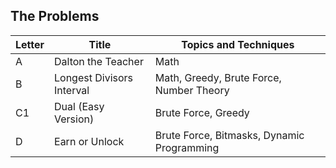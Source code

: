 ## The Problems

|  Letter | Title                     | Topics and Techniques                          |
|---------|---------------------------|-----------------------------|
|  A | Dalton the Teacher           | Math                        |
|  B | Longest Divisors Interval             | Math, Greedy, Brute Force, Number Theory          |
|  C1 | Dual (Easy Version)         | Brute Force, Greedy       |
|  D | Earn or Unlock        | Brute Force, Bitmasks, Dynamic Programming      |
